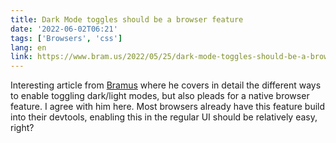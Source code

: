 ```yaml
---
title: Dark Mode toggles should be a browser feature
date: '2022-06-02T06:21'
tags: ['Browsers', 'css']
lang: en
link: https://www.bram.us/2022/05/25/dark-mode-toggles-should-be-a-browser-feature/
---
```

Interesting article from [Bramus](https://www.bram.us) where he covers in detail the different ways to enable toggling dark/light modes, but also pleads for a native browser feature. I agree with him here. Most browsers already have this feature build into their devtools, enabling this in the regular UI should be relatively easy, right?
